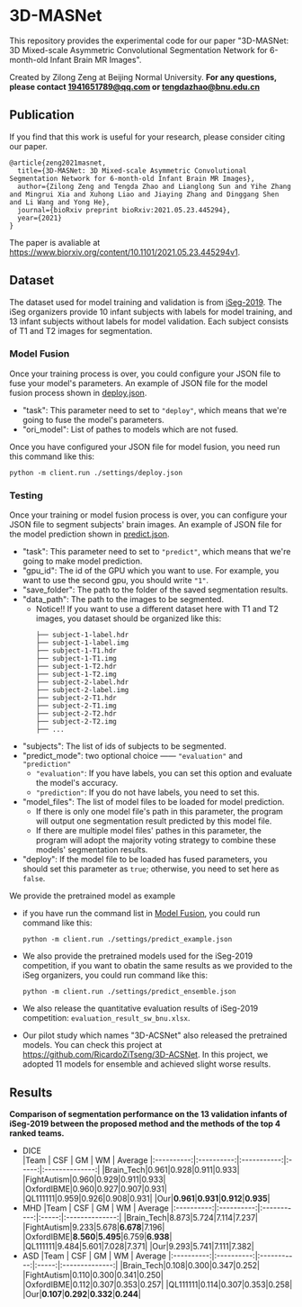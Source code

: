 # 3D-MASNet

This repository provides the experimental code for our paper "3D-MASNet: 3D Mixed-scale Asymmetric Convolutional Segmentation Network for 6-month-old Infant Brain MR Images".

Created by Zilong Zeng at Beijing Normal University. 
**For any questions, please contact 1941651789@qq.com or tengdazhao@bnu.edu.cn**

## Publication
If you find that this work is useful for your research, please consider citing our paper.

```
@article{zeng2021masnet,
  title={3D-MASNet: 3D Mixed-scale Asymmetric Convolutional Segmentation Network for 6-month-old Infant Brain MR Images},
  author={Zilong Zeng and Tengda Zhao and Lianglong Sun and Yihe Zhang and Mingrui Xia and Xuhong Liao and Jiaying Zhang and Dinggang Shen and Li Wang and Yong He},
  journal={bioRxiv preprint bioRxiv:2021.05.23.445294},
  year={2021}
}
```

The paper is avaliable at https://www.biorxiv.org/content/10.1101/2021.05.23.445294v1.


## Dataset
The dataset used for model training and validation is from [iSeg-2019](http://iseg2019.web.unc.edu/). The iSeg organizers provide 10 infant subjects with labels for model training, and 13 infant subjects without labels for model validation. Each subject consists of T1 and T2 images for segmentation.

### Model Fusion

Once your training process is over, you could configure your JSON file to fuse your model's parameters. An example of JSON file for the model fusion process shown in [deploy.json](/settings/deploy.json).
  - "task": This parameter need to set to `"deploy"`, which means that we're going to fuse the model's parameters.
  - "ori_model": List of pathes to models which are not fused.

Once you have configured your JSON file for model fusion, you need run this command like this:
```
python -m client.run ./settings/deploy.json
```

### Testing
Once your training or model fusion process is over, you can configure your JSON file to segment subjects' brain images. An example of JSON file for the model prediction shown in [predict.json](/settings/predict_undeploy.json).
  - "task": This parameter need to set to `"predict"`, which means that we're going to make model prediction.
  - "gpu_id": The id of the GPU which you want to use. For example, you want to use the second gpu, you should write `"1"`.
  - "save_folder": The path to the folder of the saved segmentation results.
  - "data_path": The path to the images to be segmented.
    - Notice!! If you want to use a different dataset here with T1 and T2 images, you dataset should be organized like this:
      ```
      ├── subject-1-label.hdr
      ├── subject-1-label.img
      ├── subject-1-T1.hdr
      ├── subject-1-T1.img
      ├── subject-1-T2.hdr
      ├── subject-1-T2.img
      ├── subject-2-label.hdr
      ├── subject-2-label.img
      ├── subject-2-T1.hdr
      ├── subject-2-T1.img
      ├── subject-2-T2.hdr
      ├── subject-2-T2.img
      ├── ...
      ```
  - "subjects": The list of ids of subjects to be segmented.
  - "predict_mode": two optional choice —— `"evaluation"` and `"prediction"`
    - `"evaluation"`: If you have labels, you can set this option and evaluate the model's accuracy.
    - `"prediction"`: If you do not have labels, you need to set this.
  - "model_files": The list of model files to be loaded for model prediction.
    - If there is only one model file's path in this parameter, the program will output one segmentation result predicted by this model file.
    - If there are multiple model files' pathes in this parameter, the program will adopt the majority voting strategy to combine these models' segmentation results.
  - "deploy": If the model file to be loaded has fused parameters, you should set this parameter as `true`; otherwise, you need to set here as `false`.

  We provide the pretrained model as example
  - if you have run the command list in [Model Fusion](#model-fusion), you could run command like this:
      ```
      python -m client.run ./settings/predict_example.json
      ```
  - We also provide the pretrained models used for the iSeg-2019 competition, if you want to obatin the same results as we provided to the iSeg organizers, you could run command like this:
      ```
      python -m client.run ./settings/predict_ensemble.json
      ```

  - We also release the quantitative evaluation results of iSeg-2019 competition: `evaluation_result_sw_bnu.xlsx`.
  - Our pilot study which names "3D-ACSNet" also released the pretrained models. You can check this project at https://github.com/RicardoZiTseng/3D-ACSNet. In this project, we adopted 11 models for ensemble and achieved slight worse results.

## Results
**Comparison of segmentation performance on the 13 validation infants of iSeg-2019 between the proposed method and the methods of the top 4 ranked teams.**
- DICE    
  |Team   |  CSF       | GM          | WM    | Average 
  |:----------:|:----------:|:-----------:|:-----:|:--------------:|
  |Brain_Tech|0.961|0.928|0.911|0.933|
  |FightAutism|0.960|0.929|0.911|0.933|
  |OxfordIBME|0.960|0.927|0.907|0.931|
  |QL111111|0.959|0.926|0.908|0.931|
  |Our|**0.961**|**0.931**|**0.912**|**0.935**|
- MHD
  |Team   |  CSF       | GM          | WM    | Average 
  |:----------:|:----------:|:-----------:|:-----:|:--------------:|
  |Brain_Tech|8.873|5.724|7.114|7.237|
  |FightAutism|9.233|5.678|**6.678**|7.196|
  |OxfordIBME|**8.560**|**5.495**|6.759|**6.938**|
  |QL111111|9.484|5.601|7.028|7.371|
  |Our|9.293|5.741|7.111|7.382|
- ASD
  |Team   |  CSF       | GM          | WM    | Average 
  |:----------:|:----------:|:-----------:|:-----:|:--------------:|
  |Brain_Tech|0.108|0.300|0.347|0.252|
  |FightAutism|0.110|0.300|0.341|0.250|
  |OxfordIBME|0.112|0.307|0.353|0.257|
  |QL111111|0.114|0.307|0.353|0.258|
  |Our|**0.107**|**0.292**|**0.332**|**0.244**|


